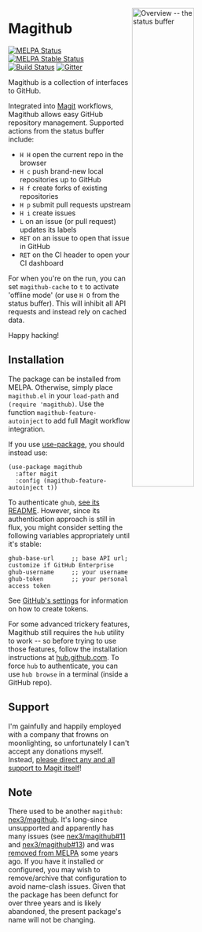 <a href="screenshots.md"><img align="right" src="https://github.com/vermiculus/magithub/raw/master/images/status.png" width="50%" alt="Overview -- the status buffer"/></a>

# Magithub

[![MELPA Status](http://melpa.milkbox.net/packages/magithub-badge.svg)](http://melpa.milkbox.net/#/magithub)
[![MELPA Stable Status](http://melpa-stable.milkbox.net/packages/magithub-badge.svg)](http://melpa-stable.milkbox.net/#/magithub)
[![Build Status](https://travis-ci.org/vermiculus/magithub.svg?branch=master)](https://travis-ci.org/vermiculus/magithub)
[![Gitter](https://badges.gitter.im/vermiculus/magithub.svg)](https://gitter.im/vermiculus/magithub?utm_source=badge&utm_medium=badge&utm_campaign=pr-badge)

Magithub is a collection of interfaces to GitHub.

Integrated into [Magit][magit] workflows, Magithub allows easy GitHub
repository management.  Supported actions from the status buffer
include:

 - `H H` open the current repo in the browser
 - `H c` push brand-new local repositories up to GitHub
 - `H f` create forks of existing repositories
 - `H p` submit pull requests upstream
 - `H i` create issues
 - `L` on an issue (or pull request) updates its labels
 - `RET` on an issue to open that issue in GitHub
 - `RET` on the CI header to open your CI dashboard

For when you're on the run, you can set `magithub-cache` to `t` to
activate 'offline mode' (or use `H O` from the status buffer).  This
will inhibit all API requests and instead rely on cached data.

Happy hacking!

## Installation

The package can be installed from MELPA.  Otherwise, simply place
`magithub.el` in your `load-path` and `(require 'magithub)`.  Use the
function `magithub-feature-autoinject` to add full Magit workflow
integration.

If you use [use-package][gh-use-package], you should instead use:

```elisp
(use-package magithub
  :after magit
  :config (magithub-feature-autoinject t))
```

To authenticate `ghub`, [see its README][ghub].  However, since its
authentication approach is still in flux, you might consider setting
the following variables appropriately until it's stable:
```elisp
ghub-base-url     ;; base API url; customize if GitHub Enterprise
ghub-username     ;; your username
ghub-token        ;; your personal access token
```
See [GitHub's settings][token] for information on how to create tokens.

For some advanced trickery features, Magithub still requires the `hub`
utility to work -- so before trying to use those features, follow the
installation instructions at [hub.github.com][hub].  To force `hub` to
authenticate, you can use `hub browse` in a terminal (inside a GitHub
repo).

## Support

I'm gainfully and happily employed with a company that frowns on
moonlighting, so unfortunately I can't accept any donations myself.
Instead, [please direct any and all support to Magit itself][magit-donate]!

## Note

There used to be another `magithub`: [nex3/magithub][old-magithub].
It's long-since unsupported and apparently has many issues
(see [nex3/magithub#11][old-magithub-11]
and [nex3/magithub#13][old-magithub-13]) and
was [removed from MELPA][melpa-1126] some years ago.  If you have it
installed or configured, you may wish to remove/archive that
configuration to avoid name-clash issues.  Given that the package has
been defunct for over three years and is likely abandoned, the present
package's name will not be changing.

[magit]: //www.github.com/magit/magit
[magit-donate]: https://magit.vc/donate
[ghub]: //github.com/tarsius/ghub
[hub]: //hub.github.com
[token]: https://github.com/settings/tokens
[gh-use-package]: //github.com/jwiegley/use-package
[old-magithub]: //github.com/nex3/magithub
[old-magithub-11]: //github.com/nex3/magithub/issues/11
[old-magithub-13]: //github.com/nex3/magithub/issues/13
[melpa-1126]: //github.com/melpa/melpa/issues/1126
